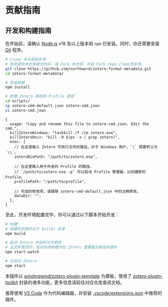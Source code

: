 # 贡献指南

## 开发和构建指南

在开始前，请确认 [Node.js](https://nodejs.org/) v18 及以上版本和 `npm` 已安装。同时，你还需要安装 [Git](https://git-scm.com/) 程序。

```bash
# Clone 本仓库到本地
# 若希望向本仓库提交代码，请 Fork 本仓库，并将 Fork repo clone到本地。
git clone https://github.com/northword/zotero-format-metadata.git
cd zotero-format-metadata/

# 安装依赖
npm install

# 配置 Zotero 路径和 Profile 路径
cd scripts/
cp zotero-cmd-default.json zotero-cmd.json
vi zotero-cmd.json
```

```json5
{
  usage: "Copy and rename this file to zotero-cmd.json. Edit the cmd.",
  killZoteroWindows: "taskkill /f /im zotero.exe",
  killZoteroUnix: "kill -9 $(ps -x | grep zotero)",
  exec: {
    // 在这里输入 Zotero 可执行文件的路径。对于 Windows 用户，`\` 需要转义为 `\\`。
    zoteroBinPath: "/path/to/zotero.exe",

    // 在这里输入用于开发的 Profile 的路径。
    // `/path/to/zotero.exe -p` 可以启动 Profile 管理器，以创建新的 Profile。
    profilePath: "/path/to/profile",

    // 可选的修改项，请跟随 zotero-cmd-default.json 中的注释修改。
    dataDir: "",
  },
}
```

至此，开发环境配置完毕，你可以通过以下脚本开始开发：

```bash
# 构建
# 构建后的插件位于 build/ 目录
npm build

# 启动 Zotero 并监听文件更改
# 当文件更改时，自动完成构建并在 Zotero 里重载为新版本插件
npm start-watch

# 仅启动 Zotero
npm start
```

本插件以 [windingwind/zotero-plugin-template](https://github.com/windingwind/zotero-plugin-template) 为模板，使用了 [zotero-plugin-toolkit](https://github.com/windingwind/zotero-plugin-toolkit) 封装的诸多功能，更多信息请前往对应仓库查阅文档。

推荐使用 [VS Code](https://code.visualstudio.com/) 作为代码编辑器，并安装 [.vscode/extensions.json](../.vscode/extensions.json) 中推荐的插件。
